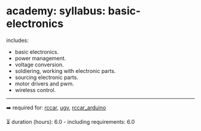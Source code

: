 # academy: syllabus: basic-electronics

includes:
- basic electronics.
- power management.
- voltage conversion.
- soldiering, working with electronic parts.
- sourcing electronic parts.
- motor drivers and pwm.
- wireless control.

---


➡️ required for: [rccar](./rccar.md), [ugv](./ugv.md), [rccar_arduino](./rccar_arduino.md)

⏳ duration (hours): 6.0 - including requirements: 6.0

